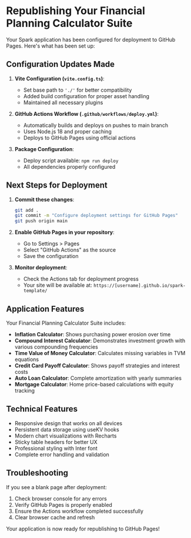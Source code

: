 # Republishing Your Financial Planning Calculator Suite

Your Spark application has been configured for deployment to GitHub Pages. Here's what has been set up:

## Configuration Updates Made

1. **Vite Configuration (`vite.config.ts`)**:
   - Set base path to `'./'` for better compatibility
   - Added build configuration for proper asset handling
   - Maintained all necessary plugins

2. **GitHub Actions Workflow (`.github/workflows/deploy.yml`)**:
   - Automatically builds and deploys on pushes to main branch
   - Uses Node.js 18 and proper caching
   - Deploys to GitHub Pages using official actions

3. **Package Configuration**:
   - Deploy script available: `npm run deploy`
   - All dependencies properly configured

## Next Steps for Deployment

1. **Commit these changes**:
   ```bash
   git add .
   git commit -m "Configure deployment settings for GitHub Pages"
   git push origin main
   ```

2. **Enable GitHub Pages in your repository**:
   - Go to Settings > Pages
   - Select "GitHub Actions" as the source
   - Save the configuration

3. **Monitor deployment**:
   - Check the Actions tab for deployment progress
   - Your site will be available at: `https://[username].github.io/spark-template/`

## Application Features

Your Financial Planning Calculator Suite includes:

- **Inflation Calculator**: Shows purchasing power erosion over time
- **Compound Interest Calculator**: Demonstrates investment growth with various compounding frequencies
- **Time Value of Money Calculator**: Calculates missing variables in TVM equations
- **Credit Card Payoff Calculator**: Shows payoff strategies and interest costs
- **Auto Loan Calculator**: Complete amortization with yearly summaries
- **Mortgage Calculator**: Home price-based calculations with equity tracking

## Technical Features

- Responsive design that works on all devices
- Persistent data storage using useKV hooks
- Modern chart visualizations with Recharts
- Sticky table headers for better UX
- Professional styling with Inter font
- Complete error handling and validation

## Troubleshooting

If you see a blank page after deployment:
1. Check browser console for any errors
2. Verify GitHub Pages is properly enabled
3. Ensure the Actions workflow completed successfully
4. Clear browser cache and refresh

Your application is now ready for republishing to GitHub Pages!